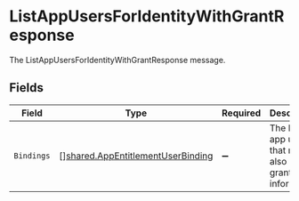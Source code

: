 # ListAppUsersForIdentityWithGrantResponse

The ListAppUsersForIdentityWithGrantResponse message.


## Fields

| Field                                                                                         | Type                                                                                          | Required                                                                                      | Description                                                                                   |
| --------------------------------------------------------------------------------------------- | --------------------------------------------------------------------------------------------- | --------------------------------------------------------------------------------------------- | --------------------------------------------------------------------------------------------- |
| `Bindings`                                                                                    | [][shared.AppEntitlementUserBinding](../../../pkg/models/shared/appentitlementuserbinding.md) | :heavy_minus_sign:                                                                            | The list of app users that may also have grant information.                                   |